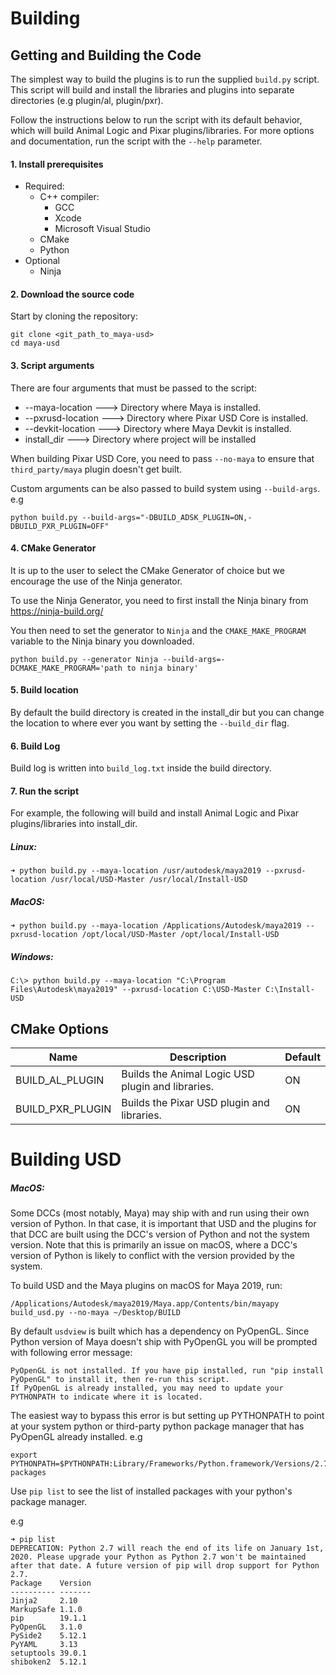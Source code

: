 # Building

## Getting and Building the Code

The simplest way to build the plugins is to run the supplied ```build.py``` script. This script will build and install the libraries and plugins into separate directories (e.g plugin/al, plugin/pxr).

Follow the instructions below to run the script with its default behavior, which will build Animal Logic and Pixar plugins/libraries. For more options and documentation, run the script with the ```--help``` parameter.

#### 1. Install prerequisites

- Required:
  - C++ compiler:
       - GCC
       - Xcode
       - Microsoft Visual Studio
  - CMake 
  - Python
- Optional
  - Ninja

#### 2. Download the source code

Start by cloning the repository:
```
git clone <git_path_to_maya-usd>
cd maya-usd
```
#### 3. Script arguments

There are four arguments that must be passed to the script: 

- --maya-location   ---> Directory where Maya is installed.
- --pxrusd-location ---> Directory where Pixar USD Core is installed.
- --devkit-location ---> Directory where Maya Devkit is installed.
- install_dir       ---> Directory where project will be installed

When building Pixar USD Core, you need to pass ```--no-maya``` to ensure that ```third_party/maya``` plugin doesn't get built.

Custom arguments can be also passed to build system using ```--build-args```.
e.g
```
python build.py --build-args="-DBUILD_ADSK_PLUGIN=ON,-DBUILD_PXR_PLUGIN=OFF"
```

#### 4. CMake Generator

It is up to the user to select the CMake Generator of choice but we encourage the use of the Ninja generator.

To use the Ninja Generator, you need to first install the Ninja binary from https://ninja-build.org/

You then need to set the generator to ```Ninja``` and the ```CMAKE_MAKE_PROGRAM``` variable to the Ninja binary you downloaded.
```
python build.py --generator Ninja --build-args=-DCMAKE_MAKE_PROGRAM='path to ninja binary'
```
#### 5. Build location

By default the build directory is created in the install_dir but you can change the location to where ever you want by setting the ```--build_dir``` flag.

#### 6. Build Log

Build log is written into ```build_log.txt``` inside the build directory.

#### 7. Run the script

For example, the following will build and install Animal Logic and Pixar plugins/libraries into install_dir.

##### Linux:
```
➜ python build.py --maya-location /usr/autodesk/maya2019 --pxrusd-location /usr/local/USD-Master /usr/local/Install-USD
```
##### MacOS:
```
➜ python build.py --maya-location /Applications/Autodesk/maya2019 --pxrusd-location /opt/local/USD-Master /opt/local/Install-USD
```
##### Windows:
```
C:\> python build.py --maya-location "C:\Program Files\Autodesk\maya2019" --pxrusd-location C:\USD-Master C:\Install-USD
```

## CMake Options

Name                        | Description                                       | Default
---                         | ---                                               | ---
BUILD_AL_PLUGIN             | Builds the Animal Logic USD plugin and libraries. | ON
BUILD_PXR_PLUGIN            | Builds the Pixar USD plugin and libraries.        | ON

# Building USD

##### MacOS:

Some DCCs (most notably, Maya) may ship with and run using their own version of Python. In that case, it is important that USD and the plugins for that DCC are built using the DCC's version of Python and not the system version. Note that this is primarily an issue on macOS, where a DCC's version of Python is likely to conflict with the version provided by the system. 

To build USD and the Maya plugins on macOS for Maya 2019, run:
```
/Applications/Autodesk/maya2019/Maya.app/Contents/bin/mayapy build_usd.py --no-maya ~/Desktop/BUILD
```
By default ``usdview`` is built which has a dependency on PyOpenGL. Since Python version of Maya doesn't ship with PyOpenGL you will be prompted with following error message:
```
PyOpenGL is not installed. If you have pip installed, run "pip install PyOpenGL" to install it, then re-run this script.
If PyOpenGL is already installed, you may need to update your PYTHONPATH to indicate where it is located.
```
The easiest way to bypass this error is but setting up PYTHONPATH to point at your system python or third-party python package manager that has PyOpenGL already installed.
e.g
```
export PYTHONPATH=$PYTHONPATH:Library/Frameworks/Python.framework/Versions/2.7/lib/python2.7/site-packages
```
Use `pip list` to see the list of installed packages with your python's package manager.

e.g
```
➜ pip list
DEPRECATION: Python 2.7 will reach the end of its life on January 1st, 2020. Please upgrade your Python as Python 2.7 won't be maintained after that date. A future version of pip will drop support for Python 2.7.
Package    Version
---------- -------
Jinja2     2.10   
MarkupSafe 1.1.0  
pip        19.1.1 
PyOpenGL   3.1.0  
PySide2    5.12.1 
PyYAML     3.13   
setuptools 39.0.1 
shiboken2  5.12.1 
```
